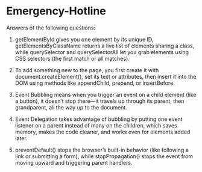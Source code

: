 # Emergency-Hotline
Answers of the following questions:
   1. getElementById gives you one element by its unique ID, getElementsByClassName returns a live list of elements sharing a class, while querySelector and querySelectorAll let you grab elements using CSS selectors (the first match or all matches).

   2. To add something new to the page, you first create it with document.createElement(), set its text or attributes, then insert it into the DOM using methods like appendChild, prepend, or insertBefore.

   3. Event Bubbling means when you trigger an event on a child element (like a button), it doesn’t stop there—it travels up through its parent, then grandparent, all the way up to the document.

   4. Event Delegation takes advantage of bubbling by putting one event listener on a parent instead of many on the children, which saves memory, makes the code cleaner, and works even for elements added later.

   5. preventDefault() stops the browser’s built-in behavior (like following a link or submitting a form), while stopPropagation() stops the event from moving upward and triggering parent handlers.
